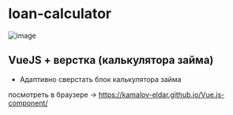 # loan-calculator

![image](https://github.com/kamalov-eldar/Vue.js-component/blob/master/docs/img/screen.jpg)

## VueJS + верстка (калькулятора займа)

- Адаптивно сверстать блок калькулятора займа

посмотреть в браузере -> https://kamalov-eldar.github.io/Vue.js-component/
